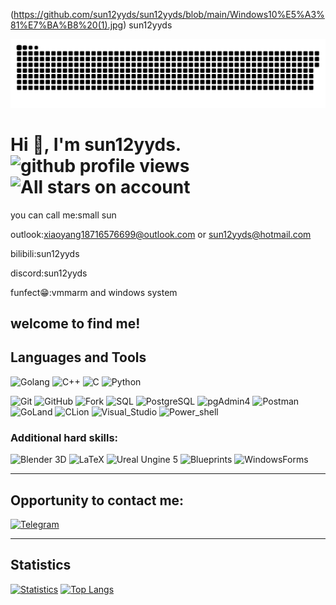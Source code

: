 (https://github.com/sun12yyds/sun12yyds/blob/main/Windows10%E5%A3%81%E7%BA%B8%20(1).jpg)
sun12yyds

![dynamics image](https://github.com/CombiningIdeas/CombiningIdeas/blob/main/images/contributions.svg)

# Hi :wave:, I'm sun12yyds. ![github profile views](https://komarev.com/ghpvc/?username=CombiningIdeas&color=brightgreen&styles=plastic&base=1000) ![All stars on account](https://img.shields.io/github/stars/CombiningIdeas?style=plastic)


you can call me:small sun


outlook:xiaoyang18716576699@outlook.com or sun12yyds@hotmail.com



bilibili:sun12yyds


discord:sun12yyds


funfect😁:vmmarm and windows system

welcome to find me!
---

## Languages and Tools
![Golang](https://img.shields.io/badge/Golang-00CED1?style=for-the-badge&logo=go&logoColor=00008B)
![C++](https://img.shields.io/badge/C++-000000?style=for-the-badge&logo=C%2b%2b&logoColor=FF0000)
![C](https://img.shields.io/badge/C-DCDCDC?style=for-the-badge&logo=C&logoColor=696969)
![Python](https://img.shields.io/badge/Python-87CEEB?style=for-the-badge&logo=python&logoColor=FFFF00)

![Git](https://img.shields.io/badge/git-000080)
![GitHub](https://img.shields.io/badge/github-0000FF)
![Fork](https://img.shields.io/badge/fork-00FFFF)
![SQL](https://img.shields.io/badge/SQL-00FF05)
![PostgreSQL](https://img.shields.io/badge/PostgreSQL-998910)
![pgAdmin4](https://img.shields.io/badge/pgAdmin4-808000)
![Postman](https://img.shields.io/badge/Postman-FFFF00)
![GoLand](https://img.shields.io/badge/GoLand-800085)
![CLion](https://img.shields.io/badge/CLion-B0C0F5)
![Visual_Studio](https://img.shields.io/badge/Visual_Studio-FF00FF) 
![Power_shell](https://img.shields.io/badge/Markdown-FF5555)

### Additional hard skills:

![Blender 3D](https://img.shields.io/badge/Blender_3D-F95305) 
![LaTeX](https://img.shields.io/badge/LaTeX-50F115) 
![Ureal Ungine 5](https://img.shields.io/badge/Ureal_Ungine_5-50F0F5) 
![Blueprints](https://img.shields.io/badge/Blueprints-231AB5)
![WindowsForms](https://img.shields.io/badge/Windows_Forms-203185)

---

## Opportunity to contact me:

[![Telegram](https://img.shields.io/badge/Telegram-0F0F0F?style=for-the-badge&logo=telegram&logoColor=00CED1)]([https](https://t.me/BackendDeveloperGolang))

---

## Statistics

[![Statistics](https://github-readme-stats.vercel.app/api?username=CombiningIdeas&count_private=true&show_icons=true&theme=radical)](https://github.com/anuraghazra/github-readme-stats) 
[![Top Langs](https://github-readme-stats.vercel.app/api/top-langs/?username=CombiningIdeas&count_private=true&layout=donut&theme=tokyonight)](https://github.com/anuraghazra/github-readme-stats)
